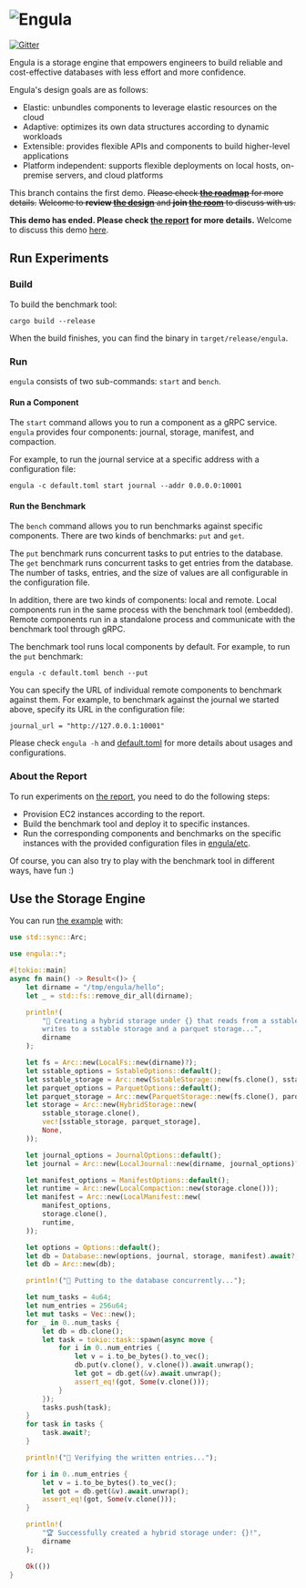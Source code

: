 # ![Engula](https://engula.com/images/logo-wide.png)

[![Gitter](https://badges.gitter.im/engula/contributors.svg)](https://gitter.im/engula/contributors?utm_source=badge&utm_medium=badge&utm_campaign=pr-badge)

Engula is a storage engine that empowers engineers to build reliable and cost-effective databases with less effort and more confidence.

Engula's design goals are as follows:

- Elastic: unbundles components to leverage elastic resources on the cloud
- Adaptive: optimizes its own data structures according to dynamic workloads
- Extensible: provides flexible APIs and components to build higher-level applications
- Platform independent: supports flexible deployments on local hosts, on-premise servers, and cloud platforms

This branch contains the first demo.
~~Please check **[the roadmap](https://github.com/engula/engula/issues/1)** for more details.~~
~~Welcome to **review [the design](docs/design.md)** and **join [the room](https://gitter.im/engula/contributors)** to discuss with us.~~

**This demo has ended. Please check [the report](https://engula.com/posts/demo-1/) for more details.**
Welcome to discuss this demo [here](https://github.com/engula/engula/issues/1).

## Run Experiments

### Build

To build the benchmark tool:

```
cargo build --release
```

When the build finishes, you can find the binary in `target/release/engula`.

### Run

`engula` consists of two sub-commands: `start` and `bench`.

#### Run a Component

The `start` command allows you to run a component as a gRPC service.
`engula` provides four components: journal, storage, manifest, and compaction.

For example, to run the journal service at a specific address with a configuration file:

```
engula -c default.toml start journal --addr 0.0.0.0:10001
```

#### Run the Benchmark

The `bench` command allows you to run benchmarks against specific components.
There are two kinds of benchmarks: `put` and `get`.

The `put` benchmark runs concurrent tasks to put entries to the database.
The `get` benchmark runs concurrent tasks to get entries from the database.
The number of tasks, entries, and the size of values are all configurable in the configuration file.

In addition, there are two kinds of components: local and remote.
Local components run in the same process with the benchmark tool (embedded).
Remote components run in a standalone process and communicate with the benchmark tool through gRPC.

The benchmark tool runs local components by default.
For example, to run the `put` benchmark:

```
engula -c default.toml bench --put
```

You can specify the URL of individual remote components to benchmark against them.
For example, to benchmark against the journal we started above, specify its URL in the configuration file:

```
journal_url = "http://127.0.0.1:10001"
```

Please check `engula -h` and [default.toml](https://github.com/engula/engula/blob/demo-1/engula/etc/default.toml) for more details about usages and configurations.

### About the Report

To run experiments on [the report](https://engula.com/posts/demo-1/), you need to do the following steps:

- Provision EC2 instances according to the report.
- Build the benchmark tool and deploy it to specific instances.
- Run the corresponding components and benchmarks on the specific instances with the provided configuration files in [engula/etc](https://github.com/engula/engula/tree/demo-1/engula/etc).

Of course, you can also try to play with the benchmark tool in different ways, have fun :)

## Use the Storage Engine

You can run [the example](engula/examples/hello.rs) with:

```rust
use std::sync::Arc;

use engula::*;

#[tokio::main]
async fn main() -> Result<()> {
    let dirname = "/tmp/engula/hello";
    let _ = std::fs::remove_dir_all(dirname);

    println!(
        "🚧 Creating a hybrid storage under {} that reads from a sstable storage and \
        writes to a sstable storage and a parquet storage...",
        dirname
    );

    let fs = Arc::new(LocalFs::new(dirname)?);
    let sstable_options = SstableOptions::default();
    let sstable_storage = Arc::new(SstableStorage::new(fs.clone(), sstable_options));
    let parquet_options = ParquetOptions::default();
    let parquet_storage = Arc::new(ParquetStorage::new(fs.clone(), parquet_options));
    let storage = Arc::new(HybridStorage::new(
        sstable_storage.clone(),
        vec![sstable_storage, parquet_storage],
        None,
    ));

    let journal_options = JournalOptions::default();
    let journal = Arc::new(LocalJournal::new(dirname, journal_options)?);

    let manifest_options = ManifestOptions::default();
    let runtime = Arc::new(LocalCompaction::new(storage.clone()));
    let manifest = Arc::new(LocalManifest::new(
        manifest_options,
        storage.clone(),
        runtime,
    ));

    let options = Options::default();
    let db = Database::new(options, journal, storage, manifest).await?;
    let db = Arc::new(db);

    println!("🚀 Putting to the database concurrently...");

    let num_tasks = 4u64;
    let num_entries = 256u64;
    let mut tasks = Vec::new();
    for _ in 0..num_tasks {
        let db = db.clone();
        let task = tokio::task::spawn(async move {
            for i in 0..num_entries {
                let v = i.to_be_bytes().to_vec();
                db.put(v.clone(), v.clone()).await.unwrap();
                let got = db.get(&v).await.unwrap();
                assert_eq!(got, Some(v.clone()));
            }
        });
        tasks.push(task);
    }
    for task in tasks {
        task.await?;
    }

    println!("📜 Verifying the written entries...");

    for i in 0..num_entries {
        let v = i.to_be_bytes().to_vec();
        let got = db.get(&v).await.unwrap();
        assert_eq!(got, Some(v.clone()));
    }

    println!(
        "🏆 Successfully created a hybrid storage under: {}!",
        dirname
    );

    Ok(())
}
```
